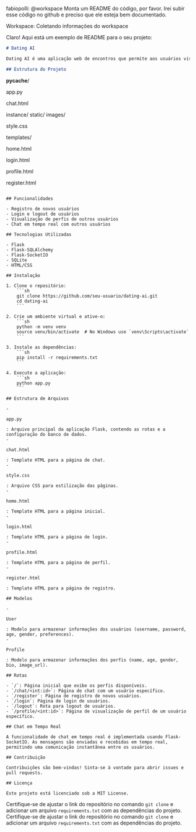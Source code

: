 fabiopolli: @workspace Monta um README do código, por favor. Irei subir esse código no github e preciso que ele esteja bem documentado.

Workspace: Coletando informações do workspace

Claro! Aqui está um exemplo de README para o seu projeto:

```md
# Dating AI

Dating AI é uma aplicação web de encontros que permite aos usuários visualizar perfis e conversar com outros usuários em tempo real.

## Estrutura do Projeto

```
__pycache__/


app.py




chat.html


instance/
static/
    images/
    

style.css


templates/
    

home.html


    

login.html


    

profile.html


    

register.html


```

## Funcionalidades

- Registro de novos usuários
- Login e logout de usuários
- Visualização de perfis de outros usuários
- Chat em tempo real com outros usuários

## Tecnologias Utilizadas

- Flask
- Flask-SQLAlchemy
- Flask-SocketIO
- SQLite
- HTML/CSS

## Instalação

1. Clone o repositório:
    ```sh
    git clone https://github.com/seu-usuario/dating-ai.git
    cd dating-ai
    ```

2. Crie um ambiente virtual e ative-o:
    ```sh
    python -m venv venv
    source venv/bin/activate  # No Windows use `venv\Scripts\activate`
    ```

3. Instale as dependências:
    ```sh
    pip install -r requirements.txt
    ```

4. Execute a aplicação:
    ```sh
    python app.py
    ```

## Estrutura de Arquivos

- 

app.py

: Arquivo principal da aplicação Flask, contendo as rotas e a configuração do banco de dados.
- 

chat.html

: Template HTML para a página de chat.
- 

style.css

: Arquivo CSS para estilização das páginas.
- 

home.html

: Template HTML para a página inicial.
- 

login.html

: Template HTML para a página de login.
- 

profile.html

: Template HTML para a página de perfil.
- 

register.html

: Template HTML para a página de registro.

## Modelos

- 

User

: Modelo para armazenar informações dos usuários (username, password, age, gender, preferences).
- 

Profile

: Modelo para armazenar informações dos perfis (name, age, gender, bio, image_url).

## Rotas

- `/`: Página inicial que exibe os perfis disponíveis.
- `/chat/<int:id>`: Página de chat com um usuário específico.
- `/register`: Página de registro de novos usuários.
- `/login`: Página de login de usuários.
- `/logout`: Rota para logout de usuários.
- `/profile/<int:id>`: Página de visualização de perfil de um usuário específico.

## Chat em Tempo Real

A funcionalidade de chat em tempo real é implementada usando Flask-SocketIO. As mensagens são enviadas e recebidas em tempo real, permitindo uma comunicação instantânea entre os usuários.

## Contribuição

Contribuições são bem-vindas! Sinta-se à vontade para abrir issues e pull requests.

## Licença

Este projeto está licenciado sob a MIT License.
```

Certifique-se de ajustar o link do repositório no comando `git clone` e adicionar um arquivo `requirements.txt` com as dependências do projeto.
Certifique-se de ajustar o link do repositório no comando `git clone` e adicionar um arquivo `requirements.txt` com as dependências do projeto.